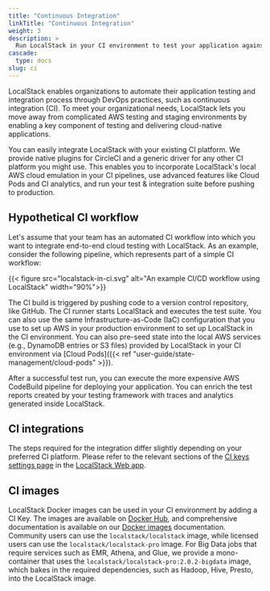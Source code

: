 ```yaml
---
title: "Continuous Integration"
linkTitle: "Continuous Integration"
weight: 3
description: >
  Run LocalStack in your CI environment to test your application against a high-fidelity cloud emulator
cascade:
  type: docs
slug: ci
---
```


LocalStack enables organizations to automate their application testing and integration process through DevOps practices, such as continuous integration (CI). To meet your organizational needs, LocalStack lets you move away from complicated AWS testing and staging environments by enabling a key component of testing and delivering cloud-native applications.

You can easily integrate LocalStack with your existing CI platform. We provide native plugins for CircleCI and a generic driver for any other CI platform you might use. This enables you to incorporate LocalStack's local AWS cloud emulation in your CI pipelines, use advanced features like Cloud Pods and CI analytics, and run your test & integration suite before pushing to production.

## Hypothetical CI workflow

Let's assume that your team has an automated CI workflow into which you want to integrate end-to-end cloud testing with LocalStack. As an example, consider the following pipeline, which represents part of a simple CI workflow:

{{< figure src="localstack-in-ci.svg" alt="An example CI/CD workflow using LocalStack" width="90%">}}

The CI build is triggered by pushing code to a version control repository, like GitHub. The CI runner starts LocalStack and executes the test suite. You can also use the same Infrastructure-as-Code (IaC) configuration that you use to set up AWS in your production environment to set up LocalStack in the CI environment. You can also pre-seed state into the local AWS services (e.g., DynamoDB entries or S3 files) provided by LocalStack in your CI environment via [Cloud Pods]({{< ref "user-guide/state-management/cloud-pods" >}}).

After a successful test run, you can execute the more expensive AWS CodeBuild pipeline for deploying your application. You can enrich the test reports created by your testing framework with traces and analytics generated inside LocalStack.

## CI integrations

The steps required for the integration differ slightly depending on your preferred CI platform. Please refer to the relevant sections of the [CI keys settings page](https://app.localstack.cloud/workspace/ci-keys) in the [LocalStack Web app](https://app.localstack.cloud).

## CI images

LocalStack Docker images can be used in your CI environment by adding a CI Key. The images are available on [Docker Hub](https://hub.docker.com/r/localstack/localstack/tags), and comprehensive documentation is available on our [Docker images](https://docs.localstack.cloud/references/docker-images/) documentation. Community users can use the `localstack/localstack` image, while licensed users can use the `localstack/localstack-pro` image. For Big Data jobs that require services such as EMR, Athena, and Glue, we provide a mono-container that uses the `localstack/localstack-pro:2.0.2-bigdata` image, which bakes in the required dependencies, such as Hadoop, Hive, Presto, into the LocalStack image.

